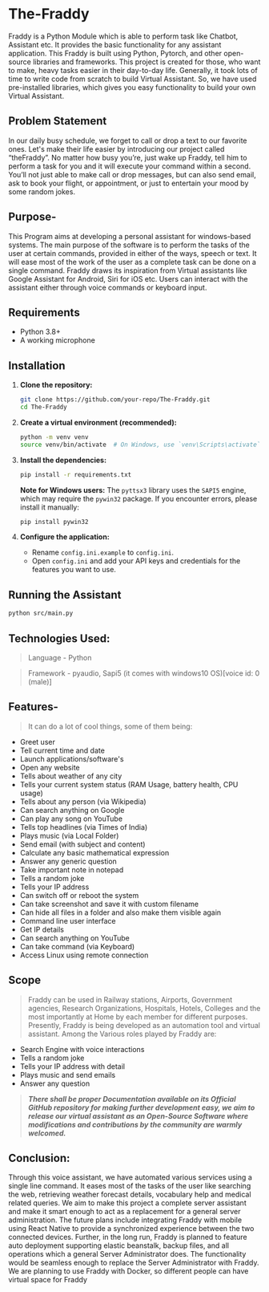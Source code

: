 # The-Fraddy
Fraddy is a Python Module which is able to perform task like Chatbot, Assistant etc. It provides the basic functionality for any assistant application. This Fraddy is built using Python, Pytorch, and other open-source libraries and frameworks.  This project is created for those, who want to make, heavy tasks easier in their day-to-day life. Generally, it took lots of time to write code from scratch to build Virtual Assistant. So, we have used pre-installed libraries, which gives you easy functionality to build your own Virtual Assistant.

## Problem Statement
In our daily busy schedule, we forget to call or drop a text to our favorite ones. Let's make their life easier by introducing our project called “theFraddy”. 
No matter how busy you’re, just wake up Fraddy, tell him to perform a task for you and it will execute your command within a second. You’ll not just able to make call or drop messages, but can also send email, ask to book your flight, or appointment, or just to entertain your mood by some random jokes.

## Purpose-
This Program aims at developing a personal assistant for windows-based systems. The main purpose of the software is to perform the tasks of the user at certain commands, provided in either of the ways, speech or text. It will ease most of the work of the user as a complete task can be done on a single command. Fraddy draws its inspiration from Virtual assistants like Google Assistant for Android, Siri for iOS etc. Users can interact with the assistant either through voice commands or keyboard input.


## Requirements
- Python 3.8+
- A working microphone

## Installation

1.  **Clone the repository:**
    ```bash
    git clone https://github.com/your-repo/The-Fraddy.git
    cd The-Fraddy
    ```

2.  **Create a virtual environment (recommended):**
    ```bash
    python -m venv venv
    source venv/bin/activate  # On Windows, use `venv\Scripts\activate`
    ```

3.  **Install the dependencies:**
    ```bash
    pip install -r requirements.txt
    ```
    **Note for Windows users:** The `pyttsx3` library uses the `SAPI5` engine, which may require the `pywin32` package. If you encounter errors, please install it manually:
    ```bash
    pip install pywin32
    ```

4.  **Configure the application:**
    - Rename `config.ini.example` to `config.ini`.
    - Open `config.ini` and add your API keys and credentials for the features you want to use.

## Running the Assistant
```bash
python src/main.py
```

## Technologies Used:
> Language - Python


> Framework - pyaudio, Sapi5 (it comes with windows10 OS)[voice id: 0 (male)]

## Features-
>It can do a lot of cool things, some of them being:

-	Greet user
-	Tell current time and date
-	Launch applications/software's
-	Open any website
-	Tells about weather of any city
-	Tells your current system status (RAM Usage, battery health, CPU usage)
-	Tells about any person (via Wikipedia)
-	Can search anything on Google
-	Can play any song on YouTube
-	Tells top headlines (via Times of India)
-	Plays music (via Local Folder)
-	Send email (with subject and content)
-	Calculate any basic mathematical expression
-	Answer any generic question
-	Take important note in notepad
-	Tells a random joke
-	Tells your IP address
-	Can switch off or reboot the system
-	Can take screenshot and save it with custom filename
-	Can hide all files in a folder and also make them visible again
-	Command line user interface
-	Get IP details 
-	Can search anything on YouTube
-	Can take command (via Keyboard)
-	Access Linux using remote connection

## Scope
>Fraddy can be used in Railway stations, Airports, Government agencies, Research Organizations, Hospitals, Hotels, Colleges and the most importantly at Home by each member for different purposes.
>Presently, Fraddy is being developed as an automation tool and virtual assistant. Among the Various roles played by Fraddy are: 
- Search Engine with voice interactions 
- Tells a random joke
- Tells your IP address with detail
- Plays music and send emails
- Answer any question
>***There shall be proper Documentation available on its Official GitHub repository for making further development easy, we aim to release our virtual assistant as an Open-Source Software where modifications and contributions by the community are warmly welcomed.***

## Conclusion:
Through this voice assistant, we have automated various services using a single line command. It eases most of the tasks of the user like searching the web, retrieving weather forecast details, vocabulary help and medical related queries. We aim to make this project a complete server assistant and make it smart enough to act as a replacement for a general server administration. The future plans include integrating Fraddy with mobile using React Native to provide a synchronized experience between the two connected devices. Further, in the long run, Fraddy is planned to feature auto deployment supporting elastic beanstalk, backup files, and all operations which a general Server Administrator does. The functionality would be seamless enough to replace the Server Administrator with Fraddy. We are planning to use Fraddy with Docker, so different people can have virtual space for Fraddy

